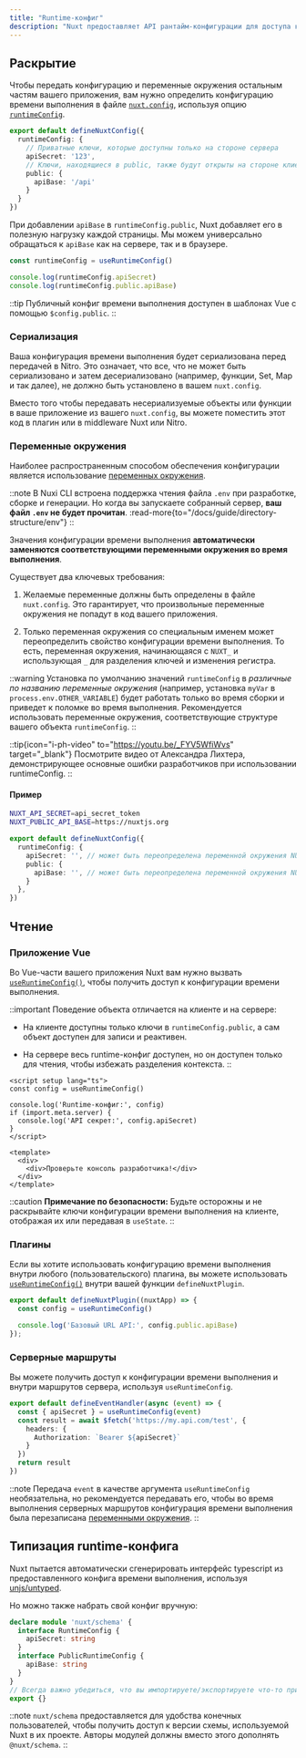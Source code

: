 ```yaml
---
title: "Runtime-конфиг"
description: "Nuxt предоставляет API рантайм-конфигурации для доступа к конфигу и секретам в вашем приложении."
---
```


## Раскрытие

Чтобы передать конфигурацию и переменные окружения остальным частям вашего приложения, вам нужно определить конфигурацию времени выполнения в файле [`nuxt.config`](/docs/guide/directory-structure/nuxt-config), используя опцию [`runtimeConfig`](/docs/api/nuxt-config#runtimeconfig).

```ts [nuxt.config.ts]
export default defineNuxtConfig({
  runtimeConfig: {
    // Приватные ключи, которые доступны только на стороне сервера
    apiSecret: '123',
    // Ключи, находящиеся в public, также будут открыты на стороне клиента
    public: {
      apiBase: '/api'
    }
  }
})
```

При добавлении `apiBase` в `runtimeConfig.public`, Nuxt добавляет его в полезную нагрузку каждой страницы. Мы можем универсально обращаться к `apiBase` как на сервере, так и в браузере.

```ts
const runtimeConfig = useRuntimeConfig()

console.log(runtimeConfig.apiSecret)
console.log(runtimeConfig.public.apiBase)
```

::tip
Публичный конфиг времени выполнения доступен в шаблонах Vue с помощью `$config.public`.
::

### Сериализация

Ваша конфигурация времени выполнения будет сериализована перед передачей в Nitro. Это означает, что все, что не может быть сериализовано и затем десериализовано (например, функции, Set, Map и так далее), не должно быть установлено в вашем `nuxt.config`.

Вместо того чтобы передавать несериализуемые объекты или функции в ваше приложение из вашего `nuxt.config`, вы можете поместить этот код в плагин или в middleware Nuxt или Nitro.

### Переменные окружения

Наиболее распространенным способом обеспечения конфигурации является использование [переменных окружения](https://medium.com/chingu/an-introduction-to-environment-variables-and-how-to-use-them-f602f66d15fa).

::note
В Nuxi CLI встроена поддержка чтения файла `.env` при разработке, сборке и генерации. Но когда вы запускаете собранный сервер, **ваш файл `.env` не будет прочитан**.
:read-more{to="/docs/guide/directory-structure/env"}
::

Значения конфигурации времени выполнения **автоматически заменяются соответствующими переменными окружения во время выполнения**.

Существует два ключевых требования:

1. Желаемые переменные должны быть определены в файле `nuxt.config`. Это гарантирует, что произвольные переменные окружения не попадут в код вашего приложения.

2. Только переменная окружения со специальным именем может переопределить свойство конфигурации времени выполнения. То есть, переменная окружения, начинающаяся с `NUXT_` и использующая `_` для разделения ключей и изменения регистра.

::warning
Установка по умолчанию значений `runtimeConfig` в *различные по названию переменные окружения* (например, установка `myVar` в `process.env.OTHER_VARIABLE`) будет работать только во время сборки и приведет к поломке во время выполнения.
Рекомендуется использовать переменные окружения, соответствующие структуре вашего объекта `runtimeConfig`.
::

::tip{icon="i-ph-video" to="https://youtu.be/_FYV5WfiWvs" target="_blank"}
Посмотрите видео от Александра Лихтера, демонстрирующее основные ошибки разработчиков при использовании runtimeConfig.
::

#### Пример

```sh [.env]
NUXT_API_SECRET=api_secret_token
NUXT_PUBLIC_API_BASE=https://nuxtjs.org
```

```ts [nuxt.config.ts]
export default defineNuxtConfig({
  runtimeConfig: {
    apiSecret: '', // может быть переопределена переменной окружения NUXT_API_SECRET
    public: {
      apiBase: '', // может быть переопределена переменной окружения NUXT_PUBLIC_API_BASE
    }
  },
})
```

## Чтение

### Приложение Vue

Во Vue-части вашего приложения Nuxt вам нужно вызвать [`useRuntimeConfig()`](/docs/api/composables/use-runtime-config), чтобы получить доступ к конфигурации времени выполнения.

::important
Поведение объекта отличается на клиенте и на сервере:

- На клиенте доступны только ключи в `runtimeConfig.public`, а сам объект доступен для записи и реактивен.

- На сервере весь runtime-конфиг доступен, но он доступен только для чтения, чтобы избежать разделения контекста.
::

```vue [pages/index.vue]
<script setup lang="ts">
const config = useRuntimeConfig()

console.log('Runtime-конфиг:', config)
if (import.meta.server) {
  console.log('API секрет:', config.apiSecret)
}
</script>

<template>
  <div>
    <div>Проверьте консоль разработчика!</div>
  </div>
</template>
```

::caution
**Примечание по безопасности:** Будьте осторожны и не раскрывайте ключи конфигурации времени выполнения на клиенте, отображая их или передавая в `useState`.
::

### Плагины

Если вы хотите использовать конфигурацию времени выполнения внутри любого (пользовательского) плагина, вы можете использовать [`useRuntimeConfig()`](/docs/api/composables/use-runtime-config) внутри вашей функции `defineNuxtPlugin`.

```ts [plugins/config.ts]
export default defineNuxtPlugin((nuxtApp) => {
  const config = useRuntimeConfig()

  console.log('Базовый URL API:', config.public.apiBase)
});
```

### Серверные маршруты

Вы можете получить доступ к конфигурации времени выполнения и внутри маршрутов сервера, используя `useRuntimeConfig`.

```ts [server/api/test.ts]
export default defineEventHandler(async (event) => {
  const { apiSecret } = useRuntimeConfig(event)
  const result = await $fetch('https://my.api.com/test', {
    headers: {
      Authorization: `Bearer ${apiSecret}`
    }
  })
  return result
})
```

::note
Передача `event` в качестве аргумента `useRuntimeConfig` необязательна, но рекомендуется передавать его, чтобы во время выполнения серверных маршрутов конфигурация времени выполнения была перезаписана [переменными окружения](/docs/guide/going-further/runtime-config#environment-variables).
::

## Типизация runtime-конфига

Nuxt пытается автоматически сгенерировать интерфейс typescript из предоставленного конфига времени выполнения, используя [unjs/untyped](https://github.com/unjs/untyped).

Но можно также набрать свой конфиг вручную:

```ts [index.d.ts]
declare module 'nuxt/schema' {
  interface RuntimeConfig {
    apiSecret: string
  }
  interface PublicRuntimeConfig {
    apiBase: string
  }
}
// Всегда важно убедиться, что вы импортируете/экспортируете что-то при дополнении типа
export {}
```

::note
`nuxt/schema` предоставляется для удобства конечных пользователей, чтобы получить доступ к версии схемы, используемой Nuxt в их проекте. Авторы модулей должны вместо этого дополнять `@nuxt/schema`.
::
